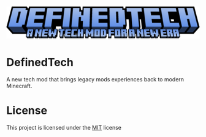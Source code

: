 <h1 align="center"><img src="./assets/logo.png"></h1>

# DefinedTech

A new tech mod that brings legacy mods experiences back to modern Minecraft.

# License

This project is licensed under the [MIT](LICENSE) license